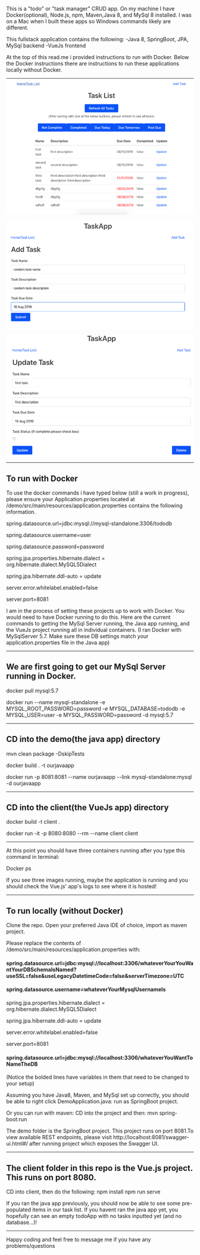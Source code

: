 This is a "todo" or "task manager" CRUD app. On my machine I have Docker(optional), Node.js, npm, Maven,Java 8, and MySql 8 installed. I was on a Mac when I built these apps so Windows commands likely are different.

This fullstack application contains the following:
-Java 8, SpringBoot, JPA, MySql backend
-VueJs frontend

At the top of this read.me i provided instructions to run with Docker. Below the Docker instructions there are instructions to run these applications locally without Docker.

![Users can see all tasks](/images/pictureOfTodoApp.png)

![Users can add a task](/images/submitNew.png)

![Users can update or delete a task](/images/updateTask.png)

------------------------------------------------------------
To run with Docker
------------------------------------------------------------
To use the docker commands i have typed below (still a work in progress), please ensure your Application.properties located at /demo/src/main/resources/application.properties contains the following information.  


spring.datasource.url=jdbc:mysql://mysql-standalone:3306/tododb

spring.datasource.username=user

spring.datasource.password=password

spring.jpa.properties.hibernate.dialect = org.hibernate.dialect.MySQL5Dialect

spring.jpa.hibernate.ddl-auto = update

server.error.whitelabel.enabled=false

server.port=8081

I am in the process of setting these projects up to work with Docker. You would need to have Docker running to do this. Here are the current commands to getting the MySql Server running, the Java app running, and the VueJs project running all in individual containers.
(I ran Docker with MySqlServer 5.7. Make sure these DB settings match your application.properties file in the Java app)


------------------------------------------------------------
We are first going to get our MySql Server running in Docker.
------------------------------------------------------------

docker pull mysql:5.7

docker run --name mysql-standalone -e MYSQL_ROOT_PASSWORD=password -e MYSQL_DATABASE=tododb -e MYSQL_USER=user -e MYSQL_PASSWORD=password -d mysql:5.7

------------------------------
CD into the demo(the java app) directory
------------------------------

mvn clean package -DskipTests

docker build . -t ourjavaapp

docker run -p 8081:8081 --name ourjavaapp --link mysql-standalone:mysql -d ourjavaapp

------------------------------
CD into the client(the VueJs app) directory
------------------------------

docker build -t client .

docker run -it -p 8080:8080 --rm --name client client

------------------------------------------------------------

At this point you should have three containers running after you type this command in terminal:

Docker ps

If you see three images running, maybe the application is running and you should check the Vue.js' app's logs to see where it is hosted!

------------------------------------------------------------
To run locally (without Docker)
------------------------------------------------------------

Clone the repo. Open your preferred Java IDE of choice, import as maven project.

Please replace the contents of /demo/src/main/resources/application.properties with:

#### spring.datasource.url=jdbc:mysql://localhost:3306/whateverYourYouWantYourDBSchemaIsNamed?useSSL=false&useLegacyDatetimeCode=false&serverTimezone=UTC

#### spring.datasource.username=whateverYourMysqlUsernameIs

spring.jpa.properties.hibernate.dialect = org.hibernate.dialect.MySQL5Dialect

spring.jpa.hibernate.ddl-auto = update

server.error.whitelabel.enabled=false

server.port=8081

#### spring.datasource.url=jdbc:mysql://localhost:3306/whateverYouWantToNameTheDB

(Notice the bolded lines have variables in them that need to be changed to your setup)

Assuming you have Java8, Maven, and MySql set up correctly, you should be able to right click DemoApplication.java: run as SpringBoot project.

Or you can run with maven: CD into the project and then: mvn spring-boot:run

The demo folder is the SpringBoot project. This project runs on port 8081.To view available REST endpoints, please visit http://localhost:8081/swagger-ui.html#/ after running project which exposes the Swagger UI.

------------------------------------------------------------
The client folder in this repo is the Vue.js project. This runs on port 8080.
------------------------------------------------------------

CD into client, then do the following:
npm install
npm run serve

If you ran the java app previously, you should now be able to see some pre-populated items in our task list. If you havent ran the java app yet, you hopefully can see an empty todoApp with no tasks inputted yet (and no database...)!

------------------------------------------------------------
Happy coding and feel free to message me if you have any problems/questions
